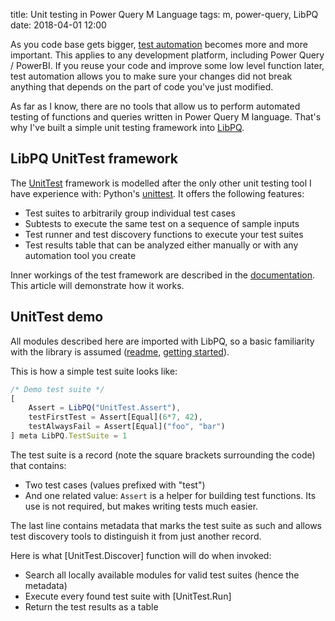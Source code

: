 title: Unit testing in Power Query M Language
tags: m, power-query, LibPQ
date: 2018-04-01 12:00

As you code base gets bigger,
[test automation](https://en.wikipedia.org/wiki/Test_automation) becomes more
and more important. This applies to any development platform, including Power
Query / PowerBI. If you reuse your code and improve some low level function
later, test automation allows you to make sure your changes did not break
anything that depends on the part of code you've just modified.

As far as I know, there are no tools that allow us to perform automated testing
of functions and queries written in Power Query M language. That's why I've
built a simple unit testing framework into [LibPQ].

## LibPQ UnitTest framework

The [UnitTest] framework is modelled after the only other unit testing tool I
have experience with: Python's
[unittest](https://docs.python.org/3/library/unittest.html). It offers the
following features:

- Test suites to arbitrarily group individual test cases
- Subtests to execute the same test on a sequence of sample inputs
- Test runner and test discovery functions to execute your test suites
- Test results table that can be analyzed either manually or with any
  automation tool you create

Inner workings of the test framework are described in the
[documentation][UnitTest]. This article will demonstrate how it works.

## UnitTest demo

All modules described here are imported with LibPQ, so a basic familiarity with the library is assumed ([readme], [getting started]).

This is how a simple test suite looks like:
```javascript
/* Demo test suite */
[
    Assert = LibPQ("UnitTest.Assert"),
    testFirstTest = Assert[Equal](6*7, 42),
    testAlwaysFail = Assert[Equal]("foo", "bar")
] meta LibPQ.TestSuite = 1
```

The test suite is a record (note the square brackets surrounding the code) that
contains:

- Two test cases (values prefixed with "test")
- And one related value: `Assert` is a helper for building test functions. Its
  use is not required, but makes writing tests much easier.

The last line contains metadata that marks the test suite as such and allows
test discovery tools to distinguish it from just another record.

Here is what [UnitTest.Discover] function will do when invoked:

- Search all locally available modules for valid test suites (hence the metadata)
- Execute every found test suite with [UnitTest.Run]
- Return the test results as a table

[LibPQ]: https://github.com/sio/LibPQ
[UnitTest]: https://github.com/sio/LibPQ/blob/master/Docs/UnitTesting.md
[readme]: https://github.com/sio/LibPQ/blob/master/README.md

[getting started]: {filename}20180401-getting-started-with-libpq.md
